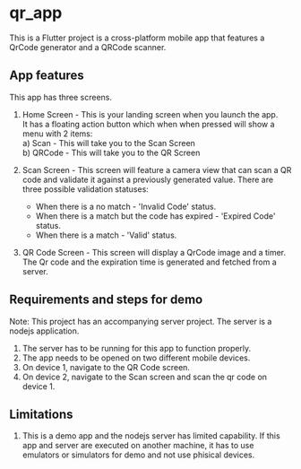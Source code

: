 # qr_app

This is a Flutter project is a cross-platform mobile app that features a QrCode generator and a QRCode scanner.  

## App features

This app has three screens.

1. Home Screen - This is your landing screen when you launch the app.  
   It has a floating action button which when when pressed will show a menu with 2 items:  
   a) Scan - This will take you to the Scan Screen  
   b) QRCode - This will take you to the QR Screen   

2. Scan Screen - This screen will feature a camera view that can scan a QR code and validate it against a previously generated value. There are three possible validation statuses:   
   -  When there is a no match - 'Invalid Code' status.
   -  When there is a match but the code has expired - 'Expired Code' status.
   -  When there is a match - 'Valid' status. 

3. QR Code Screen - This screen will display a QrCode image and a timer. The Qr code and the expiration time is     generated and fetched from a server.  

## Requirements and steps for demo

Note: This project has an accompanying server project. The server is a nodejs application. 

1. The server has to be running for this app to function properly.
2. The app needs to be opened on two different mobile devices.
3. On device 1, navigate to the QR Code screen.
4. On device 2, navigate to the Scan screen and scan the qr code on device 1.  

## Limitations

1. This is a demo app and the nodejs server has limited capability. If this app and server are executed on another machine, it has to use emulators or simulators for demo and not use phisical devices.     
